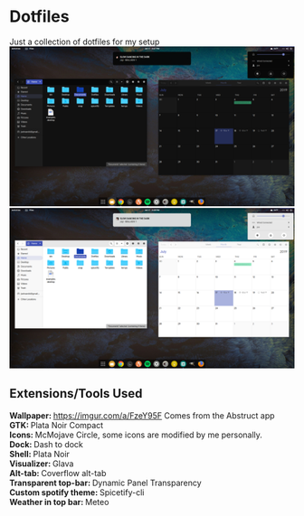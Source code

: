 # Dotfiles
Just a collection of dotfiles for my setup
![Screenshot Dark](Screenshots/Screenshot_Dark.png)
![Screenshot Light](Screenshots/Screenshot_Light.png)
## Extensions/Tools Used
<b> Wallpaper: </b> https://imgur.com/a/FzeY95F Comes from the Abstruct app
<br/> <b> GTK: </b> Plata Noir Compact
<br/> <b> Icons: </b> McMojave Circle, some icons are modified by me personally.
<br/> <b> Dock: </b> Dash to dock
<br/> <b> Shell: </b> Plata Noir
<br/> <b> Visualizer: </b> Glava
<br/> <b> Alt-tab: </b> Coverflow alt-tab
<br/> <b> Transparent top-bar: </b> Dynamic Panel Transparency
<br/> <b> Custom spotify theme: </b> Spicetify-cli
<br/> <b> Weather in top bar: </b> Meteo
